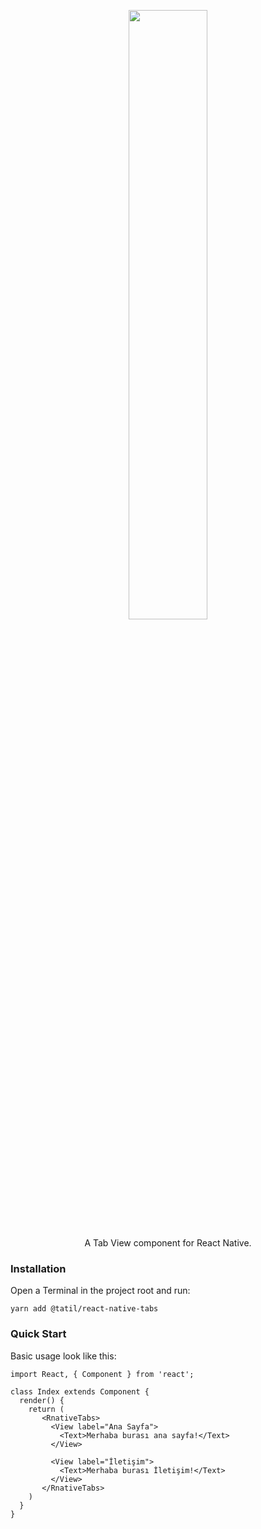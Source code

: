 <p align="center">
    <img src="capture.gif" width="50%" align="center"/>
</p>

<p align="center">
A Tab View component for React Native.
</p>

### Installation
Open a Terminal in the project root and run:

    yarn add @tatil/react-native-tabs
    
### Quick Start

Basic usage look like this:

```JS
import React, { Component } from 'react';

class Index extends Component {
  render() {
    return (
       <RnativeTabs>
         <View label="Ana Sayfa">
           <Text>Merhaba burası ana sayfa!</Text>
         </View>

         <View label="İletişim">
           <Text>Merhaba burası İletişim!</Text>
         </View>
       </RnativeTabs>   
    )
  }
}
```
